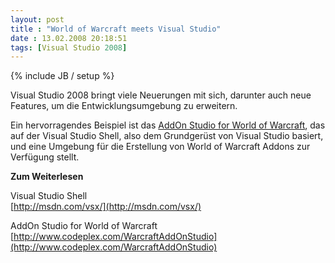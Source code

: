 ```yaml
---
layout: post
title : "World of Warcraft meets Visual Studio"
date : 13.02.2008 20:18:51
tags: [Visual Studio 2008]
---
```

{% include JB / setup %}

Visual Studio 2008 bringt viele Neuerungen mit sich, darunter auch neue Features, um die Entwicklungsumgebung zu erweitern.

Ein hervorragendes Beispiel ist das [AddOn Studio for World of Warcraft](http://www.codeplex.com/WarcraftAddOnStudio), das auf der Visual Studio Shell, also dem Grundgerüst von Visual Studio basiert, und eine Umgebung für die Erstellung von World of Warcraft Addons zur Verfügung stellt.

**Zum Weiterlesen**

Visual Studio Shell  
[http://msdn.com/vsx/](http://msdn.com/vsx/)

AddOn Studio for World of Warcraft  
[http://www.codeplex.com/WarcraftAddOnStudio](http://www.codeplex.com/WarcraftAddOnStudio)
